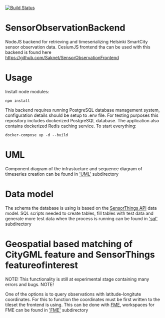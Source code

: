 [![Build Status](https://app.travis-ci.com/Saknet/SensorObservationBackend.svg?branch=main)](https://app.travis-ci.com/Saknet/SensorObservationBackend)

# SensorObservationBackend
NodeJS backend for retrieving and timeserializing Helsinki SmartCity sensor observation data. CesiumJS frontend tha can be used with this backend is found here https://github.com/Saknet/SensorObservationFrontend

# Usage

Install node modules: 

```
npm install
```

This backend requires running PostgreSQL database management system, configuration details should be setup to .env file. For testing purposes this repository includes dockerized PostgreSQL database. The application also contains dockerized Redis caching service. To start everything:

```
docker-compose up -d --build
```
# UML

Component diagram of the infrastucture and sequence diagram of timeseries creation can be found in ['UML'](https://github.com/Saknet/SensorObservationBackend/tree/main/UML) subdirectory

# Data model
The schema the database is using is based on the [SensorThings API](https://developers.sensorup.com/docs/#sensorthingsAPISensing) data model. 
SQL scripts needed to create tables, fill tables with test data and generate more test data when the process is running can be found in ['sql'](https://github.com/Saknet/SensorObservationBackend/tree/main/sql) subdirectory

# Geospatial based matching of CityGML feature and SensorThings featureofinterest
NOTE! This functionality is still at experimental stage containing many errors and bugs. NOTE!

One of the options is to query observations with latitude-longitute coordinates. For this to function the coordinates must be first written to the tileset the frontend is using. This can be done with [FME](https://www.safe.com/fme/), workspaces for FME can be found in ['FME'](https://github.com/Saknet/SensorObservationBackend/tree/main/FME) subdirectory
